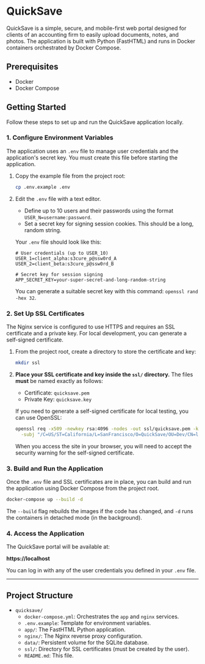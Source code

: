 # QuickSave

QuickSave is a simple, secure, and mobile-first web portal designed for clients of an accounting firm to easily upload documents, notes, and photos. The application is built with Python (FastHTML) and runs in Docker containers orchestrated by Docker Compose.

## Prerequisites

-   Docker
-   Docker Compose

## Getting Started

Follow these steps to set up and run the QuickSave application locally.

### 1. Configure Environment Variables

The application uses an `.env` file to manage user credentials and the application's secret key. You must create this file before starting the application.

1.  Copy the example file from the project root:
    ```bash
    cp .env.example .env
    ```
2.  Edit the `.env` file with a text editor.
    -   Define up to 10 users and their passwords using the format `USER_N=username:password`.
    -   Set a secret key for signing session cookies. This should be a long, random string.

    Your `.env` file should look like this:
    ```dotenv
    # User credentials (up to USER_10)
    USER_1=client_alpha:s3cure_p@ssw0rd_A
    USER_2=client_beta:s3cure_p@ssw0rd_B

    # Secret key for session signing
    APP_SECRET_KEY=your-super-secret-and-long-random-string
    ```
    You can generate a suitable secret key with this command: `openssl rand -hex 32`.

### 2. Set Up SSL Certificates

The Nginx service is configured to use HTTPS and requires an SSL certificate and a private key. For local development, you can generate a self-signed certificate.

1.  From the project root, create a directory to store the certificate and key:
    ```bash
    mkdir ssl
    ```
2.  **Place your SSL certificate and key inside the `ssl/` directory.** The files **must** be named exactly as follows:
    -   Certificate: `quicksave.pem`
    -   Private Key: `quicksave.key`

    If you need to generate a self-signed certificate for local testing, you can use OpenSSL:
    ```bash
    openssl req -x509 -newkey rsa:4096 -nodes -out ssl/quicksave.pem -keyout ssl/quicksave.key -days 365 \
      -subj "/C=US/ST=California/L=SanFrancisco/O=QuickSave/OU=Dev/CN=localhost"
    ```
    When you access the site in your browser, you will need to accept the security warning for the self-signed certificate.

### 3. Build and Run the Application

Once the `.env` file and SSL certificates are in place, you can build and run the application using Docker Compose from the project root.

```bash
docker-compose up --build -d
```

The `--build` flag rebuilds the images if the code has changed, and `-d` runs the containers in detached mode (in the background).

### 4. Access the Application

The QuickSave portal will be available at:

**https://localhost**

You can log in with any of the user credentials you defined in your `.env` file.

---

## Project Structure

-   `quicksave/`
    -   `docker-compose.yml`: Orchestrates the `app` and `nginx` services.
    -   `.env.example`: Template for environment variables.
    -   `app/`: The FastHTML Python application.
    -   `nginx/`: The Nginx reverse proxy configuration.
    -   `data/`: Persistent volume for the SQLite database.
    -   `ssl/`: Directory for SSL certificates (must be created by the user).
    -   `README.md`: This file.
